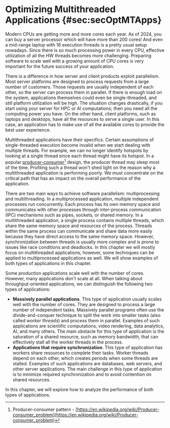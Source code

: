 # Optimizing Multithreaded Applications {#sec:secOptMTApps}

Modern CPUs are getting more and more cores each year. As of 2024, you can buy a server processor which will have more than 200 cores! And even a mid-range laptop with 16 execution threads is a pretty usual setup nowadays. Since there is so much processing power in every CPU, effective utilization of all the HW threads becomes more challenging. Preparing software to scale well with a growing amount of CPU cores is very important for the future success of your application.

There is a difference in how server and client products exploit parallelism. Most server platforms are designed to process requests from a large number of customers. Those requests are usually independent of each other, so the server can process them in parallel. If there is enough load on the system, applications themselves could even be single-threaded, and still platform utilization will be high. The situation changes drastically, if you start using your server for HPC or AI computations; then you need all the computing power you have. On the other hand, client platforms, such as laptops and desktops, have all the resources to serve a single user. In this case, an application has to make use of all the available cores to provide the best user experience.

Multithreaded applications have their specifics. Certain assumptions of single-threaded execution become invalid when we start dealing with multiple threads. For example, we can no longer identify hotspots by looking at a single thread since each thread might have its hotspot. In a popular [producer-consumer](https://en.wikipedia.org/wiki/Producer–consumer_problem)[^5] design, the producer thread may sleep most of the time. Profiling such a thread won't shed light on the reason why a multithreaded application is performing poorly. We must concentrate on the critical path that has an impact on the overall performance of the application.

There are two main ways to achieve software parallelism: multiprocessing and multithreading. In a multiprocessed application, multiple independent processes run concurrently. Each process has its own memory space and communicates with other processes through inter-process communication (IPC) mechanisms such as pipes, sockets, or shared memory. In a multithreaded application, a single process contains multiple threads, which share the same memory space and resources of the process. Threads within the same process can communicate and share data more easily because they have direct access to the same memory space. However, synchronization between threads is usually more complex and is prone to issues like race conditions and deadlocks. In this chapter we will mostly focus on multithreaded applications, however, some techniques can be applied to multiprocessed applications as well. We will show examples of both types of applications in this chapter.

Some production applications scale well with the number of cores. However, many applications don't scale at all. When talking about throughput-oriented applications, we can distinguish the following two types of applications:

* **Massively parallel applications**. This type of application usually scales well with the number of cores. They are designed to process a large number of independent tasks. Massively parallel programs often use the divide-and-conquer technique to split the work into smaller tasks (also called *worker threads*) and process them in parallel. Examples of such applications are scientific computations, video rendering, data analytics, AI, and many others. The main obstacle for this type of application is the saturation of a shared resource, such as memory bandwidth, that can effectively stall all the worker threads in the process.
* **Applications that require synchronization**. This type of application has workers share resources to complete their tasks. Worker threads depend on each other, which creates periods when some threads are stalled. Examples of such applications are databases, web servers, and other server applications. The main challenge in this type of application is to minimize required synchronization and to avoid contention on shared resources.

In this chapter, we will explore how to analyze the performance of both types of applications. 

[^5]: Producer-consumer pattern - [https://en.wikipedia.org/wiki/Producer-consumer_problem](https://en.wikipedia.org/wiki/Producer-consumer_problem)
